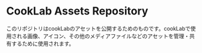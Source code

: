 # CookLab Assets Repository

このリポジトリはcookLabのアセットを公開するためのものです。cookLabで使用される画像、アイコン、その他のメディアファイルなどのアセットを管理・共有するために使用されます。
